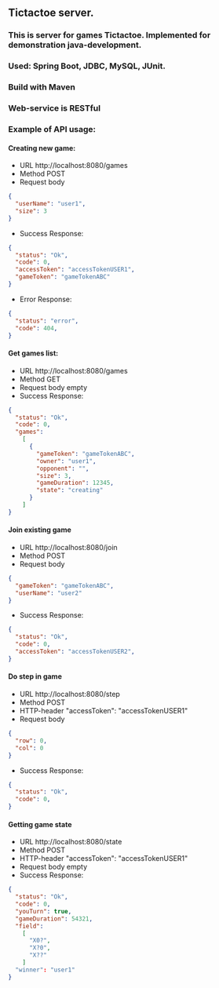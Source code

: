 ## Tictactoe server.
### This is server for games Tictactoe. Implemented for demonstration java-development.
### Used: Spring Boot, JDBC, MySQL, JUnit.
### Build with Maven
### Web-service is RESTful

### Example of API usage:

#### Creating new game:
* URL http://localhost:8080/games
* Method POST
* Request body 
```json
{
  "userName": "user1",
  "size": 3
}
```
* Success Response:
```json
{
  "status": "Ok",
  "code": 0,
  "accessToken": "accessTokenUSER1",
  "gameToken": "gameTokenABC"
}
```
* Error Response:
```json
{
  "status": "error",
  "code": 404,
}
```

#### Get games list:
* URL http://localhost:8080/games
* Method GET
* Request body empty
* Success Response:
```json
{
  "status": "Ok",
  "code": 0,
  "games":
    [
      {
        "gameToken": "gameTokenABC",
        "owner": "user1",
        "opponent": "",
        "size": 3,
        "gameDuration": 12345,
        "state": "creating"
      }
    ]
}
```

#### Join existing game
* URL http://localhost:8080/join
* Method POST
* Request body
```json
{
  "gameToken": "gameTokenABC",
  "userName": "user2"
}
```
* Success Response:
```json
{
  "status": "Ok",
  "code": 0,
  "accessToken": "accessTokenUSER2",
}
```

#### Do step in game
* URL http://localhost:8080/step
* Method POST
* HTTP-header "accessToken": "accessTokenUSER1"
* Request body
```json
{
  "row": 0,
  "col": 0
}
```
* Success Response:
```json
{
  "status": "Ok",
  "code": 0,
}
```

#### Getting game state
* URL http://localhost:8080/state
* Method POST
* HTTP-header "accessToken": "accessTokenUSER1"
* Request body empty
* Success Response:
```json
{
  "status": "Ok",
  "code": 0,
  "youTurn": true,
  "gameDuration": 54321,
  "field":
    [
      "X0?",
      "X?0",
      "X??"
    ]
  "winner": "user1"
}
```
